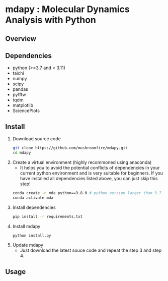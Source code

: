 # mdapy : Molecular Dynamics Analysis with Python
## Overview
## Dependencies
- python (>=3.7 and < 3.11)
- taichi
- numpy
- scipy
- pandas
- pyfftw
- tqdm
- matplotlib
- SciencePlots
## Install
1. Download source code
   ```bash
   git clone https://github.com/mushroomfire/mdapy.git
   cd mdapy 
   ```
2. Create a virtual environment (highly recommoned using anaconda)
   - It helps you to avoid the potential conflicts of dependencies in your current python environment and is very suitable for beginners. If you have installed all dependencies listed above, you can just skip this step!
   ```bash
   conda create -n mda python==3.8.0 # python version larger than 3.7 and lower than 3.11 is okay.
   conda activate mda
   ```
3. Install dependencies
    ```bash
   pip install -r requirements.txt
   ```
4. Install mdapy
   ```python
   python install.py
   ```
5. Update mdapy
   - Just download the latest souce code and repeat the step 3 and step 4.
## Usage